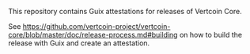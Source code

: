 This repository contains Guix attestations for releases of Vertcoin Core.

See https://github.com/vertcoin-project/vertcoin-core/blob/master/doc/release-process.md#building on how to build the release with Guix and create an attestation.
